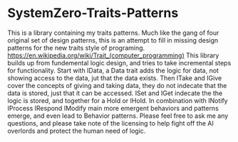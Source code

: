 # SystemZero-Traits-Patterns

This is a library containing my traits patterns. Much like the gang of four original set of design patterns, this is an attempt to fill
in missing design patterns for the new traits style of programing.
https://en.wikipedia.org/wiki/Trait_(computer_programming)
This library builds up from fundemental logic design, and tries to take incremental steps for functionality.
Start with IData, a Data trait adds the logic for data, not showing access to the data, jut that the data exists. Then ITake and IGive cover the concepts of giving and taking data, they do not indecate that the data is stored, just that it can be accessed. ISet and IGet indecate the the logic is stored, and together for a Hold or IHold. In combination with INotify IProcess IRespond IModify main more emergent behaviors and patterns emerge, and even lead to Behavior patterns.
Please feel free to ask me any questions, and please take note of the licensing to help fight off the AI overlords and protect the human need of logic.

